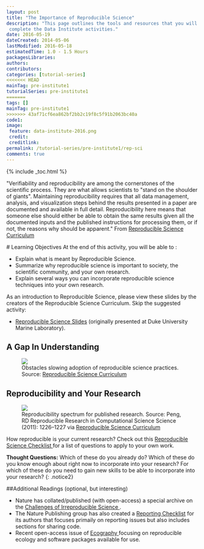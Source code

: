 ```yaml
---
layout: post
title: "The Importance of Reproducible Science"
description: "This page outlines the tools and resources that you will need to
 complete the Data Institute activities."
date: 2016-05-19
dateCreated: 2014-05-06
lastModified: 2016-05-18
estimatedTime: 1.0 - 1.5 Hours
packagesLibraries:
authors:
contributors:
categories: [tutorial-series]
<<<<<<< HEAD
mainTag: pre-institute1
tutorialSeries: pre-institute1
=======
tags: []
mainTag: pre-institute1
>>>>>>> 43af71cf6ea862bf2bb2c19f8c5f91b2063bc40a
code1: 
image:
 feature: data-institute-2016.png
 credit:
 creditlink:
permalink: /tutorial-series/pre-institute1/rep-sci
comments: true
---
```

 
{% include _toc.html %}

"Verifiability and reproducibility are among the cornerstones of the scientific 
process. They are what allows scientists to "stand on the shoulder of giants". 
Maintaining reproducibility requires that all data management, analysis, and 
visualization steps behind the results presented in a paper are documented and 
available in full detail. Reproducibility here means that someone else should 
either be able to obtain the same results given all the documented inputs and 
the published instructions for processing them, or if not, the reasons why 
should be apparent." 
From <a href="https://github.com/Reproducible-Science-Curriculum/bosc2015/blob/master/BOSC2015-abstract-ReprSciCurriculum.pdf" target="_blank"> Reproducible Science Curriculum </a>

<div id="objectives" markdown="1">
# Learning Objectives
At the end of this activity, you will be able to : 

* Explain what is meant by Reproducible Science.
* Summarize why reproducible science is important to society, the scientific 
community, and your own research. 
* Explain several ways you can incorporate reproducible science techniques into 
your own research. 
</div>

As an introduction to Reproducible Science, please view these slides by the 
creators of the Reproducible Science Curriculum. Skip the suggested activity:

* <a href="http://reproducible-science-curriculum.github.io/2015-09-24-reproducible-science-duml/intro-slides/intro-01-slides.html#1" target="_blank">Reproducible Science Slides</a> (originally presented at Duke University Marine Laboratory).

## A Gap In Understanding

<figure>
	<a href="{{ site.baseurl }}/images/pre-institute-content/RepSci/UnderstandingGap_RepSciCur.png">
	<img src="{{ site.baseurl }}/images/pre-institute-content/RepSci/UnderstandingGap_RepSciCur.png"></a>
	<figcaption> Obstacles slowing adoption of reproducible science practices. 
	Source: <a href="http://reproducible-science-curriculum.github.io/rr-ropensci-talk/#/6" target="_blank">Reproducible Science Curriculum</a> 
	</figcaption>
</figure>

## Reproducibility and Your Research
 
<figure>
	<a href="{{ site.baseurl }}/images/pre-institute-content/RepSci/Good-better-best_RepSciCur_PengScience.jpg">
	<img src="{{ site.baseurl }}/images/pre-institute-content/RepSci/Good-better-best_RepSciCur_PengScience.jpg"></a>
	<figcaption> Reproducibility spectrum for published research. 
	Source: Peng, RD Reproducible Research in Computational Science Science (2011): 1226–1227 via <a href="http://reproducible-science-curriculum.github.io/bosc2015/#/15" target="_blank">Reproducible Science Curriculum</a> 
	</figcaption>
</figure>

How reproducible is your current research? 
Check out this 
<a href="https://github.com/Reproducible-Science-Curriculum/rr-intro/blob/master/checklist.md" target="_blank"> Reproducible Science Checklist </a>
for a list of questions to apply to your own work. 

<i class="fa fa-star"></i> **Thought Questions:**
Which of these do you already do? 
Which of these do you know enough about right now to incorporate into your research? 
For which of these do you need to gain new skills to be able to incorporate into your research? 
{: .notice2}

##Additional Readings (optional, but interesting)

* Nature has collated/published (with open-access) a special archive on the 
<a href="http://www.nature.com/news/reproducibility-1.17552" target="_blank"> Challenges of Irreproducible Science </a>. 
* The Nature Publishing group has also created a 
<a href="http://www.nature.com/authors/policies/checklist.pdf" target="_blank">Reporting Checklist</a>
for its authors that focuses primaily on reporting issues but also includes 
sections for sharing code.
* Recent open-access issue of 
<a href="http://onlinelibrary.wiley.com/doi/10.1111/ecog.2016.v39.i4/issuetoc" target="_blank">Ecography </a>
 focusing on reproducible ecology and software packages available for use.

 